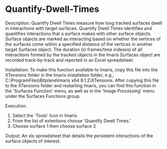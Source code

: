 # Quantify-Dwell-Times

Description:
	Quantify Dwell Times measure how long tracked surfaces 
	dwell in interactions with target surfaces. Quantify Dwell
	Times identifies and quantifies interactions that a surface
	makes with other surface objects. Surface objects are marked as
	interacting based on whether the vertices of the surfaces 
	come within a specified distance of the vertices in another 
	target Surfaces object. The duration (in frames/time indexes) of 
	all interactions formed by the tracked objects in the 
	Imaris Surfaces object are recorded track-by-track and reported 
	in an Excel spreadsheet.

Installation:
	To make this function available to Imaris, copy this file into 
	the XTensions folder in the Imaris installation folder, e.g., 
	C:\ProgramFiles\Bitplane\Imaris x64 8.1.2\XTensions.
  After copying this file to the XTensions folder and restarting Imaris, 
	you can find this function in the 'Surfaces Function' menu, 
	as well as in the 'Image Processing' menu under the 
	Surfaces Functions group.

Execution:

  1)  Select the 'Tools' Icon in Imaris.    
  2)  From the list of extentions choose 'Quantify Dwell Times.'    
  3)  Choose surface 1 then choose surface 2


Output:
	An xls spreadsheet that details the persistent interactions of the 
	surface objects of interest.
